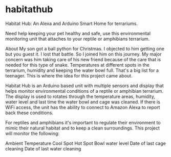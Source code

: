 # habitathub
Habitat Hub: An Alexa and Arduino Smart Home for terrariums.

Need help keeping your pet healthy and safe, use this environmental monitoring unit that attaches to your reptile or amphibians terrarium.

About
My son got a ball python for Christmas.  I objected to him getting one but you guest it.  I lost that battle.  So I joined him on this journey.  My major concern was him taking care of his new friend because of the care that is needed for this type of snake.  Temperatures at different spots in the terrarium, humidity and keeping the water bowl full.  That's a big list for a teenager.  This is where the idea for this project came about.

Habitat Hub is an Arduino based unit with multiple sensors and display that helps monitor environmental conditions of a reptile or amphibian terrarium.  The display is used to rotates through the temperature areas, humidity, water level and last time the water bowl and cage was cleaned.  If there is WiFi access, the unit has the ability to connect to Amazon Alexa to report back these conditions.

For reptiles and amphibians it's important to regulate their environment to mimic their natural habitat and to keep a clean surroundings.  This project will monitor the following: 

Ambient Temperature
Cool Spot
Hot Spot
Bowl water level
Date of last cage cleaning
Date of last water cleaning
